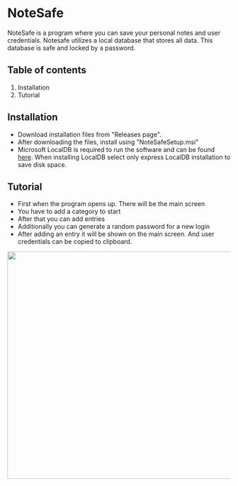 # NoteSafe
NoteSafe is a program where you can save your personal notes and user credentials. Notesafe utilizes a local database that stores all data. This database is safe and locked by a password.

## Table of contents
1. Installation
2. Tutorial

## Installation
- Download installation files from "Releases page". 
- After downloading the files, install using "NoteSafeSetup.msi"
- Microsoft LocalDB is required to run the software and can be found [here](https://go.microsoft.com/fwlink/?LinkID=866658).
  When installing LocalDB select only express LocalDB installation to save disk space.

## Tutorial
- First when the program opens up. There will be the main screen
- You have to add a category to start
- After that you can add entries
- Additionally you can generate a random password for a new login
- After adding an entry it will be shown on the main screen. And user credentials can be copied to clipboard.

<img src='imgs/tutorial.gif' width=512>

